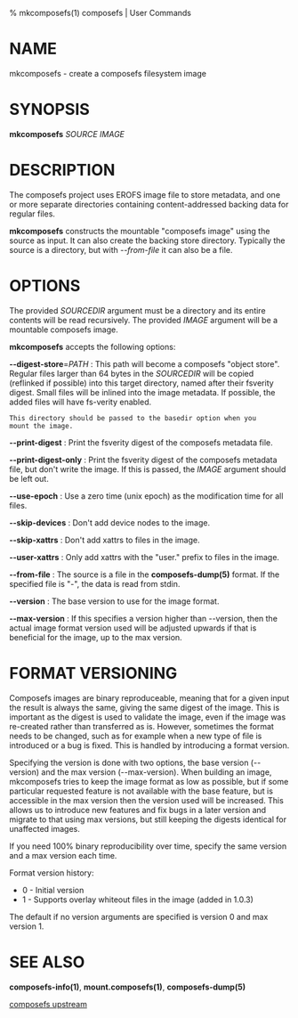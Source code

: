% mkcomposefs(1) composefs | User Commands

# NAME

mkcomposefs - create a composefs filesystem image

# SYNOPSIS
**mkcomposefs** *SOURCE* *IMAGE*

# DESCRIPTION

The composefs project uses EROFS image file to store metadata, and one
or more separate directories containing content-addressed backing data
for regular files.

**mkcomposefs** constructs the mountable "composefs image" using the
source as input. It can also create the backing store directory.
Typically the source is a directory, but with *--from-file* it can
also be a file.

# OPTIONS

The provided *SOURCEDIR* argument must be a directory and its entire
contents will be read recursively.  The provided *IMAGE* argument
will be a mountable composefs image.

**mkcomposefs** accepts the following options:


**\-\-digest-store**=*PATH*
:   This path will become a composefs "object store". Regular files
    larger than 64 bytes in the *SOURCEDIR* will be copied (reflinked
    if possible) into this target directory, named after their
    fsverity digest. Small files will be inlined into the image
    metadata. If possible, the added files will have fs-verity
    enabled.

    This directory should be passed to the basedir option when you
    mount the image.

**\-\-print-digest**
:   Print the fsverity digest of the composefs metadata file.

**\-\-print-digest-only**
:   Print the fsverity digest of the composefs metadata file, but
    don't write the image. If this is passed, the *IMAGE* argument should
    be left out.

**\-\-use-epoch**
:   Use a zero time (unix epoch) as the modification time for all files.

**\-\-skip-devices**
:   Don't add device nodes to the image.

**\-\-skip-xattrs**
:   Don't add xattrs to files in the image.

**\-\-user-xattrs**
:   Only add xattrs with the "user." prefix to files in the image.

**\-\-from-file**
:   The source is a file in the **composefs-dump(5)** format. If
    the specified file is "-", the data is read from stdin.

**\-\-version**
:   The base version to use for the image format.

**\-\-max-version**
:   If this specifies a version higher than \-\-version, then the
    actual image format version used will be adjusted upwards if that
    is beneficial for the image, up to the max version.

# FORMAT VERSIONING

Composefs images are binary reproduceable, meaning that for a given
input the result is always the same, giving the same digest of the
image. This is important as the digest is used to validate the image,
even if the image was re-created rather than transferred as
is. However, sometimes the format needs to be changed, such as for
example when a new type of file is introduced or a bug is fixed. This
is handled by introducing a format version.

Specifying the version is done with two options, the base version
(\-\-version) and the max version (\-\-max-version). When building an
image, mkcomposefs tries to keep the image format as low as possible,
but if some particular requested feature is not available with the
base feature, but is accessible in the max version then the version
used will be increased. This allows us to introduce new features and
fix bugs in a later version and migrate to that using max versions,
but still keeping the digests identical for unaffected images.

If you need 100% binary reproducibility over time, specify the same
version and a max version each time.

Format version history:

- 0 - Initial version
- 1 - Supports overlay whiteout files in the image (added in 1.0.3)

The default if no version arguments are specified is version 0 and max
version 1.

# SEE ALSO
**composefs-info(1)**, **mount.composefs(1)**, **composefs-dump(5)**

[composefs upstream](https://github.com/containers/composefs)
